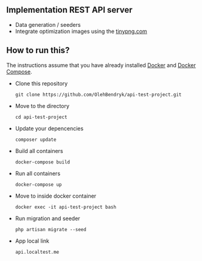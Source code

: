 ## Implementation REST API server
- Data generation / seeders
- Integrate optimization images using the [tinypng.com](https://tinypng.com/) 


## How to run this?

The instructions assume that you have already installed [Docker](https://docs.docker.com/installation/) and [Docker Compose](https://docs.docker.com/compose/install/). 

- Clone this repository
    
    ```git clone https://github.com/OlehBendryk/api-test-project.git```
    
- Move to the directory 

    ```cd api-test-project```
    
- Update your depencencies
    
    ```composer update```
    
- Build all containers 
    
    ```docker-compose build```

- Run all containers

    ```docker-compose up```

- Move to inside docker container
    
    ```docker exec -it api-test-project bash```

- Run migration and seeder

    ```php artisan migrate --seed```
    
    
- App local link
    
    ```api.localtest.me```

